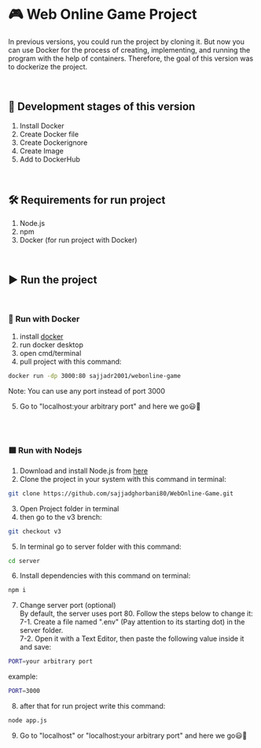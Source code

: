 # :video_game: Web Online Game Project
In previous versions, you could run the project by cloning it. But now you can use Docker for the process of creating, implementing, and running the program with the help of containers. Therefore, the goal of this version was to dockerize the project.

<br>

## :seedling: Development stages of this version
1. Install Docker
2. Create Docker file
3. Create Dockerignore
4. Create Image
5. Add to DockerHub


<br>

## :hammer_and_wrench: Requirements for run project
1. Node.js
2. npm
3. Docker (for run project with Docker)
<br>

## :arrow_forward: Run the project

<br>

### :dolphin: Run with Docker
1. install [docker](https://www.docker.com/)
2. run docker desktop
3. open cmd/terminal
4. pull project with this command:
```bash
docker run -dp 3000:80 sajjadr2001/webonline-game
```
Note: You can use any port instead of port 3000

5. Go to "localhost:your arbitrary port" and here we go:smiley::muscle:

<br><br>


### :green_square: Run with Nodejs
1. Download and install Node.js from [here](https://nodejs.org/en/download/)</li>
2. Clone the project in your system with this command in terminal:
```bash
git clone https://github.com/sajjadghorbani80/WebOnline-Game.git
```
3. Open Project folder in terminal
4. then go to the v3 brench:
```bash
git checkout v3
```
5. In terminal go to server folder with this command:
```bash
cd server
```
6. Install dependencies with this command on terminal:</li>
```bash
npm i
```

7. Change server port (optional)<br>
By default, the server uses port 80. Follow the steps below to change it:<br>
7-1. Create a file named ".env" (Pay attention to its starting dot) in the server folder.<br>
7-2. Open it with a Text Editor, then paste the following value inside it and save:<br>

```bash
PORT=your arbitrary port
```
example:
```bash
PORT=3000
```
8. after that for run project write this command:
```bash
node app.js
```
9. Go to "localhost" or "localhost:your arbitrary port" and here we go:smiley::muscle:
